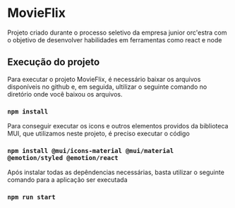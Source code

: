 # MovieFlix

Projeto criado durante o processo seletivo da empresa junior orc'estra com o objetivo de desenvolver habilidades em ferramentas como react e node

## Execução do projeto

Para executar o projeto MovieFlix, é necessário baixar os arquivos disponíveis no github e, em seguida, ultilizar o seguinte comando no diretório onde você baixou os arquivos.

### `npm install`

Para conseguir executar os icons e outros elementos providos da biblioteca MUI, que utilizamos neste projeto, é preciso executar o código

### `npm install @mui/icons-material @mui/material @emotion/styled @emotion/react`

Após instalar todas as depêndencias necessárias, basta utilizar o seguinte comando para a aplicação ser executada

### `npm run start`

